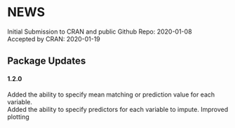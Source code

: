 NEWS
================

Initial Submission to CRAN and public Github Repo: 2020-01-08  
Accepted by CRAN: 2020-01-19


## Package Updates  

#### 1.2.0
Added the ability to specify mean matching or prediction value for each variable.  
Added the ability to specify predictors for each variable to impute.
Improved plotting
